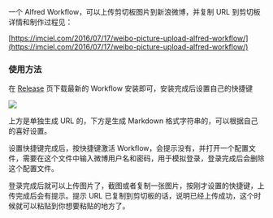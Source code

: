 一个 Alfred Workflow，可以上传剪切板图片到新浪微博，并复制 URL 到剪切板
详情和制作过程见：

[https://imciel.com/2016/07/17/weibo-picture-upload-alfred-workflow/](https://imciel.com/2016/07/17/weibo-picture-upload-alfred-workflow/)

### 使用方法

在 [Release](https://github.com/cielpy/WeiboPictureWorkflow/releases) 页下载最新的 Workflow 安装即可，安装完成后设置自己的快捷键

![](https://ww3.sinaimg.cn/large/74681984gw1f5xbkf7f9oj20nh0geabb)

上方是单独生成 URL 的，下方是生成 Markdown 格式字符串的，可以根据自己的喜好设置。

设置快捷键完成后，按快捷键激活 Workflow，会提示没有，并打开一个配置文件，需要在这个文件中输入微博用户名和密码，用于模拟登录，登录完成后会删除这个配置文件。

登录完成后就可以上传图片了，截图或者复制一张图片，按刚才设置的快捷键，上传完成后会有提示。提示 URL 已复制到剪切板的话，说明已经上传成功，这个时候就可以粘贴到你想要粘贴的地方了。


